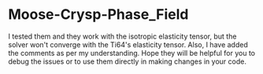 # Moose-Crysp-Phase_Field

I tested them and they work with the isotropic elasticity tensor, but the solver won't converge with the Ti64's elasticity tensor. Also, I have added the
comments as per my understanding. Hope they will be helpful for you to debug the issues or to use them directly in making changes in your code.
